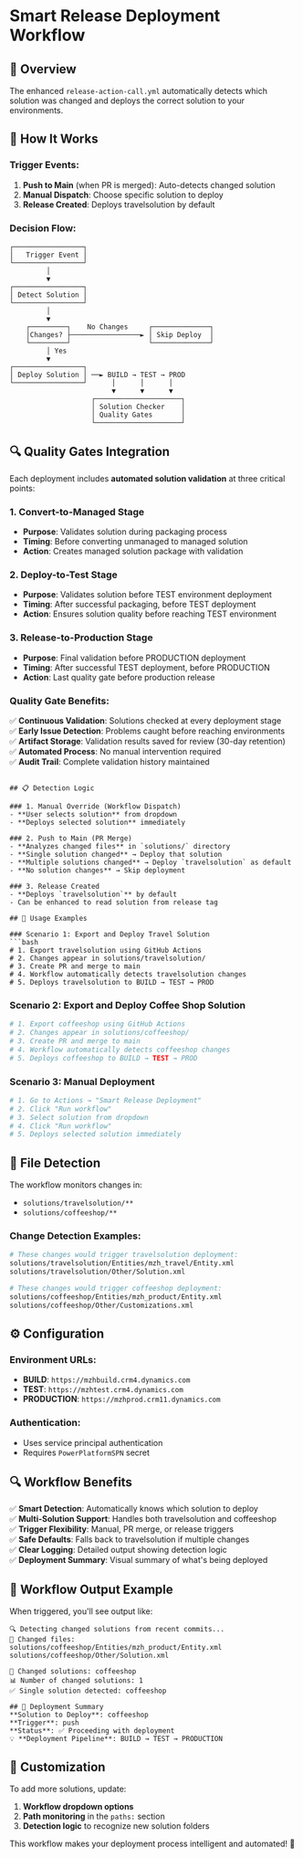 # Smart Release Deployment Workflow

## 🎯 Overview
The enhanced `release-action-call.yml` automatically detects which solution was changed and deploys the correct solution to your environments.

## 🔄 How It Works

### Trigger Events:
1. **Push to Main** (when PR is merged): Auto-detects changed solution
2. **Manual Dispatch**: Choose specific solution to deploy
3. **Release Created**: Deploys travelsolution by default

### Decision Flow:
```
┌─────────────────┐
│   Trigger Event │
└─────────────────┘
         │
         ▼
┌─────────────────┐
│ Detect Solution │
└─────────────────┘
         │
         ▼
    ┌─────────┐    No Changes     ┌──────────────┐
    │Changes? ├─────────────────► │ Skip Deploy  │
    └─────────┘                   └──────────────┘
         │ Yes
         ▼
┌─────────────────┐
│ Deploy Solution │ ──► BUILD → TEST → PROD
└─────────────────┘      │      │      │
                         ▼      ▼      ▼
                    ┌─────────────────────┐
                    │ Solution Checker    │
                    │ Quality Gates       │
                    └─────────────────────┘
```

## 🔍 Quality Gates Integration

Each deployment includes **automated solution validation** at three critical points:

### 1. Convert-to-Managed Stage
- **Purpose**: Validates solution during packaging process
- **Timing**: Before converting unmanaged to managed solution
- **Action**: Creates managed solution package with validation

### 2. Deploy-to-Test Stage  
- **Purpose**: Validates solution before TEST environment deployment
- **Timing**: After successful packaging, before TEST deployment
- **Action**: Ensures solution quality before reaching TEST environment

### 3. Release-to-Production Stage
- **Purpose**: Final validation before PRODUCTION deployment
- **Timing**: After successful TEST deployment, before PRODUCTION
- **Action**: Last quality gate before production release

### Quality Gate Benefits:
✅ **Continuous Validation**: Solutions checked at every deployment stage  
✅ **Early Issue Detection**: Problems caught before reaching environments  
✅ **Artifact Storage**: Validation results saved for review (30-day retention)  
✅ **Automated Process**: No manual intervention required  
✅ **Audit Trail**: Complete validation history maintained
```

## 📋 Detection Logic

### 1. Manual Override (Workflow Dispatch)
- **User selects solution** from dropdown
- **Deploys selected solution** immediately

### 2. Push to Main (PR Merge)
- **Analyzes changed files** in `solutions/` directory
- **Single solution changed** → Deploy that solution
- **Multiple solutions changed** → Deploy `travelsolution` as default
- **No solution changes** → Skip deployment

### 3. Release Created
- **Deploys `travelsolution`** by default
- Can be enhanced to read solution from release tag

## 🚀 Usage Examples

### Scenario 1: Export and Deploy Travel Solution
```bash
# 1. Export travelsolution using GitHub Actions
# 2. Changes appear in solutions/travelsolution/
# 3. Create PR and merge to main
# 4. Workflow automatically detects travelsolution changes
# 5. Deploys travelsolution to BUILD → TEST → PROD
```

### Scenario 2: Export and Deploy Coffee Shop Solution
```bash
# 1. Export coffeeshop using GitHub Actions  
# 2. Changes appear in solutions/coffeeshop/
# 3. Create PR and merge to main
# 4. Workflow automatically detects coffeeshop changes
# 5. Deploys coffeeshop to BUILD → TEST → PROD
```

### Scenario 3: Manual Deployment
```bash
# 1. Go to Actions → "Smart Release Deployment"
# 2. Click "Run workflow"
# 3. Select solution from dropdown
# 4. Click "Run workflow"
# 5. Deploys selected solution immediately
```

## 📁 File Detection

The workflow monitors changes in:
- `solutions/travelsolution/**`
- `solutions/coffeeshop/**`

### Change Detection Examples:
```bash
# These changes would trigger travelsolution deployment:
solutions/travelsolution/Entities/mzh_travel/Entity.xml
solutions/travelsolution/Other/Solution.xml

# These changes would trigger coffeeshop deployment:
solutions/coffeeshop/Entities/mzh_product/Entity.xml
solutions/coffeeshop/Other/Customizations.xml
```

## ⚙️ Configuration

### Environment URLs:
- **BUILD**: `https://mzhbuild.crm4.dynamics.com`
- **TEST**: `https://mzhtest.crm4.dynamics.com`
- **PRODUCTION**: `https://mzhprod.crm11.dynamics.com`

### Authentication:
- Uses service principal authentication
- Requires `PowerPlatformSPN` secret

## 🔍 Workflow Benefits

✅ **Smart Detection**: Automatically knows which solution to deploy  
✅ **Multi-Solution Support**: Handles both travelsolution and coffeeshop  
✅ **Trigger Flexibility**: Manual, PR merge, or release triggers  
✅ **Safe Defaults**: Falls back to travelsolution if multiple changes  
✅ **Clear Logging**: Detailed output showing detection logic  
✅ **Deployment Summary**: Visual summary of what's being deployed  

## 📝 Workflow Output Example

When triggered, you'll see output like:
```
🔍 Detecting changed solutions from recent commits...
📁 Changed files:
solutions/coffeeshop/Entities/mzh_product/Entity.xml
solutions/coffeeshop/Other/Solution.xml

🎯 Changed solutions: coffeeshop
📊 Number of changed solutions: 1
✅ Single solution detected: coffeeshop

## 🚀 Deployment Summary
**Solution to Deploy**: coffeeshop
**Trigger**: push
**Status**: ✅ Proceeding with deployment
💡 **Deployment Pipeline**: BUILD → TEST → PRODUCTION
```

## 🔧 Customization

To add more solutions, update:
1. **Workflow dropdown options**
2. **Path monitoring** in the `paths:` section
3. **Detection logic** to recognize new solution folders

This workflow makes your deployment process intelligent and automated! 🎉
